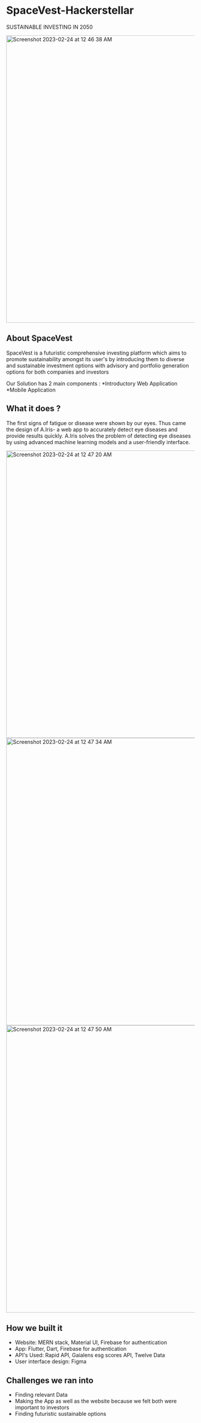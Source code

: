# SpaceVest-Hackerstellar

SUSTAINABLE INVESTING IN 2050

<img width="769" alt="Screenshot 2023-02-24 at 12 46 38 AM" src="https://user-images.githubusercontent.com/71224019/221008094-478f6ac9-7845-43b4-9314-3a9e9eea9bc5.png">


## About SpaceVest

SpaceVest is a futuristic comprehensive investing platform which aims to promote sustainability amongst its user's by introducing them to diverse and sustainable investment options with advisory and portfolio generation options for both companies and investors

Our Solution has 2 main components :
*Introductory Web Application
*Mobile Application

## What it does ?
The first signs of fatigue or disease were shown by our eyes. Thus came the design of A.Iris- a web app to accurately detect eye diseases and provide results quickly. A.Iris solves the problem of detecting eye diseases by using advanced machine learning models and a user-friendly interface.

<img width="769" alt="Screenshot 2023-02-24 at 12 47 20 AM" src="https://user-images.githubusercontent.com/71224019/221008208-fa543327-4863-4248-a984-13ecee06ce5d.png">
<img width="769" alt="Screenshot 2023-02-24 at 12 47 34 AM" src="https://user-images.githubusercontent.com/71224019/221008250-38daee93-acc5-439c-ad36-261bc43d4416.png">
<img width="769" alt="Screenshot 2023-02-24 at 12 47 50 AM" src="https://user-images.githubusercontent.com/71224019/221008299-c61Rapid API
Gaialens esg scores API
Twelve Data9d6b3-45cd-47df-bac4-27d8f0681a66.png">


## How we built it

* Website: MERN stack, Material UI, Firebase for authentication
* App: Flutter, Dart, Firebase for authentication
* API's Used: Rapid API, Gaialens esg scores API, Twelve Data
* User interface design: Figma


## Challenges we ran into

* Finding relevant Data
* Making the App as well as the website because we felt both were important to investors
* Finding futuristic sustainable options
